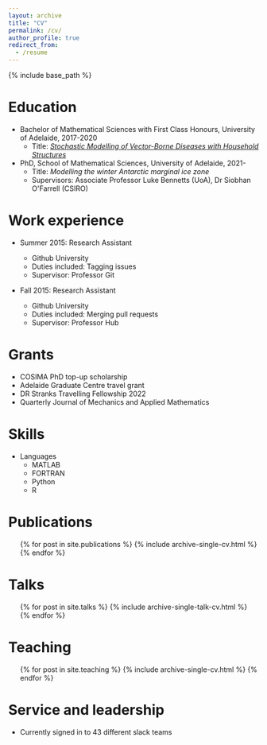 ```yaml
---
layout: archive
title: "CV"
permalink: /cv/
author_profile: true
redirect_from:
  - /resume
---
```


{% include base_path %}

Education
======
* Bachelor of Mathematical Sciences with First Class Honours, University of Adelaide, 2017-2020
  * Title: [*Stochastic Modelling of Vector-Borne Diseases with Household Structures*](http://noahday.github.io/files/honoursThesis.pdf)
* PhD, School of Mathematical Sciences, University of Adelaide, 2021-
  * Title: *Modelling the winter Antarctic marginal ice zone*
  * Supervisors: Associate Professor Luke Bennetts (UoA), Dr Siobhan O'Farrell (CSIRO)

Work experience
======
* Summer 2015: Research Assistant
  * Github University
  * Duties included: Tagging issues
  * Supervisor: Professor Git

* Fall 2015: Research Assistant
  * Github University
  * Duties included: Merging pull requests
  * Supervisor: Professor Hub

Grants
======
* COSIMA PhD top-up scholarship
* Adelaide Graduate Centre travel grant
* DR Stranks Travelling Fellowship 2022
* Quarterly Journal of Mechanics and Applied Mathematics
  
Skills
======
* Languages
  * MATLAB
  * FORTRAN
  * Python
  * R

Publications
======
  <ul>{% for post in site.publications %}
    {% include archive-single-cv.html %}
  {% endfor %}</ul>
  
Talks
======
  <ul>{% for post in site.talks %}
    {% include archive-single-talk-cv.html %}
  {% endfor %}</ul>
  
Teaching
======
  <ul>{% for post in site.teaching %}
    {% include archive-single-cv.html %}
  {% endfor %}</ul>
  
Service and leadership
======
* Currently signed in to 43 different slack teams
